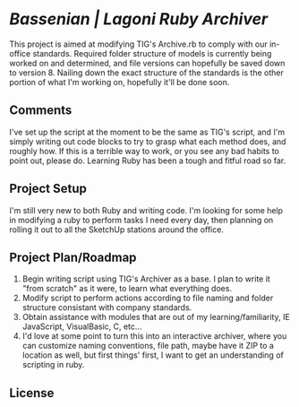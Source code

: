 # _Bassenian | Lagoni Ruby Archiver_

This project is aimed at modifying TIG's Archive.rb to comply with our in-office standards. Required folder structure of models is currently being worked on and determined, and file versions can hopefully be saved down to version 8. Nailing down the exact structure of the standards is the other portion of what I'm working on, hopefully it'll be done soon.

## Comments

I've set up the script at the moment to be the same as TIG's script, and I'm simply writing out code blocks to try to grasp what each method does, and roughly how. If this is a terrible way to work, or you see any bad habits to point out, please do. Learning Ruby has been a tough and fitful road so far.

## Project Setup

I'm still very new to both Ruby and writing code. I'm looking for some help in modifying a ruby to perform tasks I need every day, then planning on rolling it out to all the SketchUp stations around the office.

## Project Plan/Roadmap

1. Begin writing script using TIG's Archiver as a base. I plan to write it "from scratch" as it were, to learn what everything does.
2. Modify script to perform actions according to file naming and folder structure consistant with company standards.
3. Obtain assistance with modules that are out of my learning/familiarity, IE JavaScript, VisualBasic, C, etc...
4. I'd love at some point to turn this into an interactive archiver, where you can customize naming conventions, file path, maybe have it ZIP to a location as well, but first things' first, I want to get an understanding of scripting in ruby.

## License
